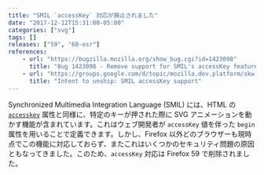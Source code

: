 ```yaml
---
title: "SMIL `accessKey` 対応が廃止されました"
date: "2017-12-12T15:31:00-05:00"
categories: ["svg"]
tags: []
releases: ["59", "60-esr"]
references:
    - url: "https://bugzilla.mozilla.org/show_bug.cgi?id=1423098"
      title: "Bug 1423098 - Remove support for SMIL's accessKey feature"
    - url: "https://groups.google.com/d/topic/mozilla.dev.platform/skw-Yj_Pdjk/discussion"
      title: "Intent to unship: SMIL accessKey support"
---
```

Synchronized Multimedia Integration Language (SMIL) には、HTML の [`accesskey`](https://developer.mozilla.org/docs/Web/HTML/Global_attributes/accesskey) 属性と同様に、特定のキーが押された際に SVG アニメーションを動かす機能が含まれています。これはウェブ開発者が `accessKey` 値を伴った `begin` 属性を用いることで定義できます。しかし、Firefox 以外どのブラウザーも現時点でこの機能に対応しておらず、またこれはいくつかのセキュリティ問題の原因ともなってきました。このため、`accessKey` 対応は Firefox 59 で削除されました。
